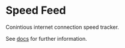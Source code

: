 # Speed Feed
Conintious internet connection speed tracker.

See [docs](docs/index.adoc) for further information.